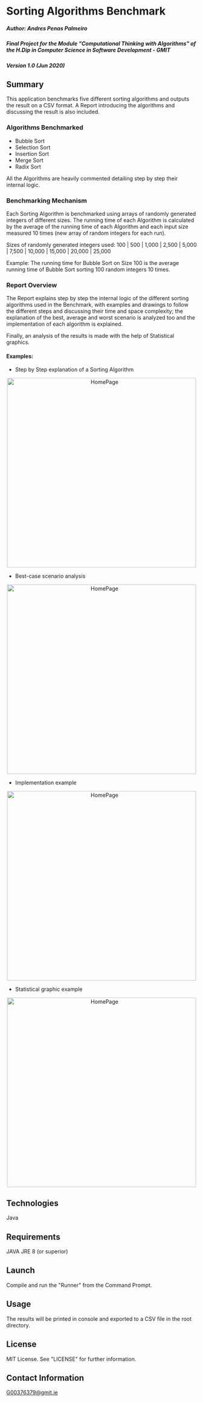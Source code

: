 # Sorting Algorithms Benchmark

##### Author: Andres Penas Palmeiro
##### Final Project for the Module "Computational Thinking with Algorithms" of the H.Dip in Computer Science in Software Development - GMIT
##### Version 1.0 (Jun 2020)

## Summary
This application benchmarks five different sorting algorithms and outputs the result on a CSV format. A Report introducing the algorithms and discussing the result is also included.

### Algorithms Benchmarked
* Bubble Sort
* Selection Sort
* Insertion Sort
* Merge Sort
* Radix Sort

All the Algorithms are heavily commented detailing step by step their internal logic.

### Benchmarking Mechanism

Each Sorting Algorithm is benchmarked using arrays of randomly generated integers of different sizes. The running time of each Algorithm is calculated by the average of the running time of each Algorithm and each input size measured 10 times (new array of random integers for each run).

Sizes of randomly generated integers used: 100 | 500 | 1,000 | 2,500 | 5,000 | 7,500 | 10,000 | 15,000 | 20,000 | 25,000

Example: The running time for Bubble Sort on Size 100 is the average running time of Bubble Sort sorting 100 random integers 10 times.

### Report Overview
The Report explains step by step the internal logic of the different sorting algorithms used in the Benchmark, with examples and drawings to follow the different steps and discussing their time and space complexity; the explanation of the best, average and worst scenario is analyzed too and the implementation of each algorithm is explained.

Finally, an analysis of the results is made with the help of Statistical graphics.

#### Examples:
* Step by Step explanation of a Sorting Algorithm
<p align="center">
    <img src="https://imgur.com/btQ9Sxg.jpeg" alt="HomePage" width="500"/>
</p>

* Best-case scenario analysis
<p align="center">
    <img src="https://imgur.com/xbEfn9H.jpeg" alt="HomePage" width="500"/>
</p>

* Implementation example
<p align="center">
    <img src="https://imgur.com/W7zndqe.jpeg" alt="HomePage" width="500"/>
</p>

* Statistical graphic example
<p align="center">
    <img src="https://imgur.com/5YyPyve.jpeg" alt="HomePage" width="500"/>
</p>


## Technologies
Java

## Requirements
JAVA JRE 8 (or superior)

## Launch
Compile and run the "Runner" from the Command Prompt.

## Usage
The results will be printed in console and exported to a CSV file in the root directory.

## License
MIT License. See "LICENSE" for further information.

## Contact Information
G00376379@gmit.ie